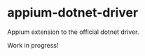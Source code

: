 appium-dotnet-driver
====================

Appium extension to the official dotnet driver. 

Work in progress!